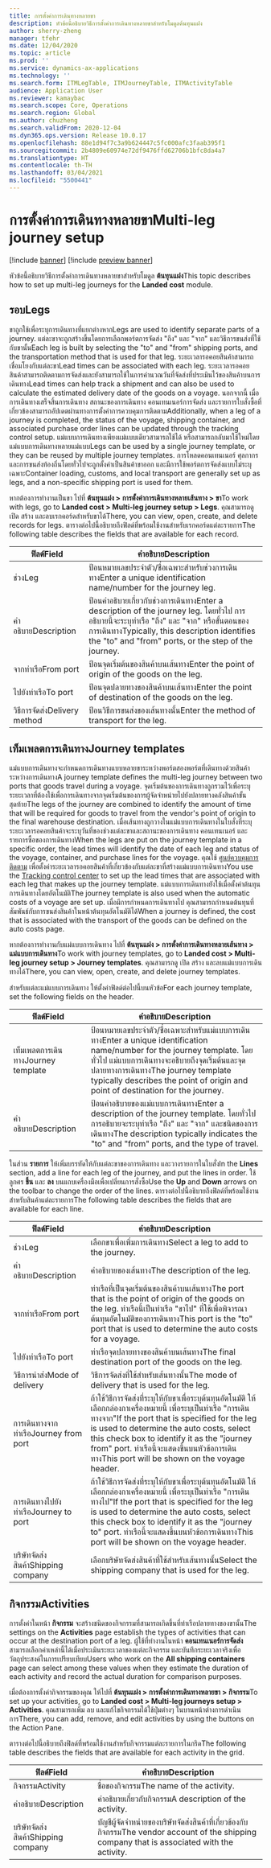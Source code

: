 ```yaml
---
title: การตั้งค่าการเดินทางหลายขา
description: หัวข้อนี้อธิบายวิธีการตั้งค่าการเดินทางหลายขาสำหรับโมดูลต้นทุนแฝง
author: sherry-zheng
manager: tfehr
ms.date: 12/04/2020
ms.topic: article
ms.prod: ''
ms.service: dynamics-ax-applications
ms.technology: ''
ms.search.form: ITMLegTable, ITMJourneyTable, ITMActivityTable
audience: Application User
ms.reviewer: kamaybac
ms.search.scope: Core, Operations
ms.search.region: Global
ms.author: chuzheng
ms.search.validFrom: 2020-12-04
ms.dyn365.ops.version: Release 10.0.17
ms.openlocfilehash: 88e1d94f7c3a9b624447c5fc000afc3faab395f1
ms.sourcegitcommit: 2b4809e60974e72df9476ffd62706b1bfc8da4a7
ms.translationtype: HT
ms.contentlocale: th-TH
ms.lasthandoff: 03/04/2021
ms.locfileid: "5500441"
---
```

# <a name="multi-leg-journey-setup"></a><span data-ttu-id="1a0bf-103">การตั้งค่าการเดินทางหลายขา</span><span class="sxs-lookup"><span data-stu-id="1a0bf-103">Multi-leg journey setup</span></span>

[!include [banner](../../includes/banner.md)]
[!include [preview banner](../includes/preview-banner.md)]

<span data-ttu-id="1a0bf-104">หัวข้อนี้อธิบายวิธีการตั้งค่าการเดินทางหลายขาสำหรับโมดูล **ต้นทุนแฝง**</span><span class="sxs-lookup"><span data-stu-id="1a0bf-104">This topic describes how to set up multi-leg journeys for the **Landed cost** module.</span></span>

## <a name="legs"></a><span data-ttu-id="1a0bf-105">รอบ</span><span class="sxs-lookup"><span data-stu-id="1a0bf-105">Legs</span></span>

<span data-ttu-id="1a0bf-106">ขาถูกใช้เพื่อระบุการเดินทางที่แยกต่างหาก</span><span class="sxs-lookup"><span data-stu-id="1a0bf-106">Legs are used to identify separate parts of a journey.</span></span> <span data-ttu-id="1a0bf-107">แต่ละขาจะถูกสร้างขึ้นโดยการเลือกพอร์ตการจัดส่ง "ถึง" และ "จาก" และวิธีการขนส่งที่ใช้กับขานั้น</span><span class="sxs-lookup"><span data-stu-id="1a0bf-107">Each leg is built by selecting the "to" and "from" shipping ports, and the transportation method that is used for that leg.</span></span> <span data-ttu-id="1a0bf-108">ระยะเวลารอคอยสินค้าสามารถเชื่อมโยงกับแต่ละขา</span><span class="sxs-lookup"><span data-stu-id="1a0bf-108">Lead times can be associated with each leg.</span></span> <span data-ttu-id="1a0bf-109">ระยะเวลารอคอยสินค้าสามารถติดตามการจัดส่งและยังสามารถใช้ในการคํานวณวันที่จัดส่งที่ประเมินไว้ของสินค้าบนการเดินทาง</span><span class="sxs-lookup"><span data-stu-id="1a0bf-109">Lead times can help track a shipment and can also be used to calculate the estimated delivery date of the goods on a voyage.</span></span> <span data-ttu-id="1a0bf-110">นอกจากนี้ เมื่อการเดินทางเสร็จสิ้นการเดินทาง สถานะของการเดินทาง คอนเทนเนอร์การจัดส่ง และรายการใบสั่งซื้อที่เกี่ยวข้องสามารถอัปเดตผ่านทางการตั้งค่าการควบคุมการติดตาม</span><span class="sxs-lookup"><span data-stu-id="1a0bf-110">Additionally, when a leg of a journey is completed, the status of the voyage, shipping container, and associated purchase order lines can be updated through the tracking control setup.</span></span> <span data-ttu-id="1a0bf-111">แม่แบบการเดินทางเพียงแม่แบบเดียวสามารถใช้ได้ หรือสามารถกลับมาใช้ใหม่โดยแม่แบบการเดินทางหลายแม่แบบ</span><span class="sxs-lookup"><span data-stu-id="1a0bf-111">Legs can be used by a single journey template, or they can be reused by multiple journey templates.</span></span> <span data-ttu-id="1a0bf-112">การโหลดคอนเทนเนอร์ ศุลกากร และการขนส่งท้องถิ่นโดยทั่วไปจะถูกตั้งค่าเป็นสินค้าขาออก และมีการใช้พอร์ตการจัดส่งแบบไม่ระบุเฉพาะ</span><span class="sxs-lookup"><span data-stu-id="1a0bf-112">Container loading, customs, and local transport are generally set up as legs, and a non-specific shipping port is used for them.</span></span>

<span data-ttu-id="1a0bf-113">หากต้องการทำงานเป็นขา ไปที่ **ต้นทุนแฝง \> การตั้งค่าการเดินทางหลายเส้นทาง \> ขา**</span><span class="sxs-lookup"><span data-stu-id="1a0bf-113">To work with legs, go to **Landed cost \> Multi-leg journey setup \> Legs**.</span></span> <span data-ttu-id="1a0bf-114">คุณสามารถดู เปิด สร้าง และลบเรกคอร์ดสำหรับขาได้</span><span class="sxs-lookup"><span data-stu-id="1a0bf-114">There, you can view, open, create, and delete records for legs.</span></span> <span data-ttu-id="1a0bf-115">ตารางต่อไปนี้อธิบายถึงฟิลด์ที่พร้อมใช้งานสำหรับเรกคอร์ดแต่ละรายการ</span><span class="sxs-lookup"><span data-stu-id="1a0bf-115">The following table describes the fields that are available for each record.</span></span>

| <span data-ttu-id="1a0bf-116">ฟิลด์</span><span class="sxs-lookup"><span data-stu-id="1a0bf-116">Field</span></span> | <span data-ttu-id="1a0bf-117">คำอธิบาย</span><span class="sxs-lookup"><span data-stu-id="1a0bf-117">Description</span></span> |
|---|---|
| <span data-ttu-id="1a0bf-118">ช่วง</span><span class="sxs-lookup"><span data-stu-id="1a0bf-118">Leg</span></span> | <span data-ttu-id="1a0bf-119">ป้อนหมายเลขประจำตัว/ชื่อเฉพาะสำหรับช่วงการเดินทาง</span><span class="sxs-lookup"><span data-stu-id="1a0bf-119">Enter a unique identification name/number for the journey leg.</span></span> |
| <span data-ttu-id="1a0bf-120">คำอธิบาย</span><span class="sxs-lookup"><span data-stu-id="1a0bf-120">Description</span></span> | <span data-ttu-id="1a0bf-121">ป้อนคำอธิบายเกี่ยวกับช่วงการเดินทาง</span><span class="sxs-lookup"><span data-stu-id="1a0bf-121">Enter a description of the journey leg.</span></span> <span data-ttu-id="1a0bf-122">โดยทั่วไป การอธิบายนี้จะระบุท่าเรือ "ถึง" และ "จาก" หรือขั้นตอนของการเดินทาง</span><span class="sxs-lookup"><span data-stu-id="1a0bf-122">Typically, this description identifies the "to" and "from" ports, or the step of the journey.</span></span> |
| <span data-ttu-id="1a0bf-123">จากท่าเรือ</span><span class="sxs-lookup"><span data-stu-id="1a0bf-123">From port</span></span> | <span data-ttu-id="1a0bf-124">ป้อนจุดเริ่มต้นของสินค้าบนเส้นทาง</span><span class="sxs-lookup"><span data-stu-id="1a0bf-124">Enter the point of origin of the goods on the leg.</span></span> |
| <span data-ttu-id="1a0bf-125">ไปยังท่าเรือ</span><span class="sxs-lookup"><span data-stu-id="1a0bf-125">To port</span></span> | <span data-ttu-id="1a0bf-126">ป้อนจุดปลายทางของสินค้าบนเส้นทาง</span><span class="sxs-lookup"><span data-stu-id="1a0bf-126">Enter the point of destination of the goods on the leg.</span></span> |
| <span data-ttu-id="1a0bf-127">วิธีการจัดส่ง</span><span class="sxs-lookup"><span data-stu-id="1a0bf-127">Delivery method</span></span> | <span data-ttu-id="1a0bf-128">ป้อนวิธีการขนส่งของเส้นทางนั้น</span><span class="sxs-lookup"><span data-stu-id="1a0bf-128">Enter the method of transport for the leg.</span></span> |

## <a name="journey-templates"></a><span data-ttu-id="1a0bf-129">เท็มเพลตการเดินทาง</span><span class="sxs-lookup"><span data-stu-id="1a0bf-129">Journey templates</span></span>

<span data-ttu-id="1a0bf-130">แม่แบบการเดินทางจะกําหนดการเดินทางแบบหลายขาระหว่างพอร์ตสองพอร์ตที่เดินทางด้วยสินค้าระหว่างการเดินทาง</span><span class="sxs-lookup"><span data-stu-id="1a0bf-130">A journey template defines the multi-leg journey between two ports that goods travel during a voyage.</span></span> <span data-ttu-id="1a0bf-131">จุดเริ่มต้นของการเดินทางถูกรวมไว้เพื่อระบุระยะเวลาที่ต้องใช้เพื่อการเดินทางจากจุดเริ่มต้นของการผู้จัดจำหน่ายไปยังปลายทางคลังสินค้าขั้นสุดท้าย</span><span class="sxs-lookup"><span data-stu-id="1a0bf-131">The legs of the journey are combined to identify the amount of time that will be required for goods to travel from the vendor's point of origin to the final warehouse destination.</span></span> <span data-ttu-id="1a0bf-132">เมื่อเส้นทางถูกวางในแม่แบบการเดินทางในใบสั่งที่ระบุ ระยะเวลารอคอยสินค้าจะระบุวันที่ของช่วงแต่ละขาและสถานะของการเดินทาง คอนเทนเนอร์ และรายการซื้อของการเดินทาง</span><span class="sxs-lookup"><span data-stu-id="1a0bf-132">When the legs are put on the journey template in a specific order, the lead times will identify the date of each leg and status of the voyage, container, and purchase lines for the voyage.</span></span> <span data-ttu-id="1a0bf-133">คุณใช้ [ศูนย์ควบคุมการติดตาม](delivery-information-setup.md) เพื่อตั้งค่าระยะเวลารอคอยสินค้าที่เกี่ยวข้องกับแต่ละขาที่สร้างแม่แบบการเดินทาง</span><span class="sxs-lookup"><span data-stu-id="1a0bf-133">You use the [Tracking control center](delivery-information-setup.md) to set up the lead times that are associated with each leg that makes up the journey template.</span></span> <span data-ttu-id="1a0bf-134">แม่แบบการเดินทางยังใช้เมื่อตั้งค่าต้นทุนการเดินทางโดยอัตโนมัติ</span><span class="sxs-lookup"><span data-stu-id="1a0bf-134">The journey template is also used when the automatic costs of a voyage are set up.</span></span> <span data-ttu-id="1a0bf-135">เมื่อมีการกําหนดการเดินทางไป คุณสามารถกําหนดต้นทุนที่สัมพันธ์กับการขนส่งสินค้าในหน้าต้นทุนอัตโนมัติได้</span><span class="sxs-lookup"><span data-stu-id="1a0bf-135">When a journey is defined, the cost that is associated with the transport of the goods can be defined on the auto costs page.</span></span>

<span data-ttu-id="1a0bf-136">หากต้องการทำงานกับแม่แบบการเดินทาง ไปที่ **ต้นทุนแฝง \> การตั้งค่าการเดินทางหลายเส้นทาง \> แม่แบบการเดินทาง**</span><span class="sxs-lookup"><span data-stu-id="1a0bf-136">To work with journey templates, go to **Landed cost \> Multi-leg journey setup \> Journey templates**.</span></span> <span data-ttu-id="1a0bf-137">คุณสามารถดู เปิด สร้าง และลบแม่แบบการเดินทางได้</span><span class="sxs-lookup"><span data-stu-id="1a0bf-137">There, you can view, open, create, and delete journey templates.</span></span>

<span data-ttu-id="1a0bf-138">สำหรับแต่ละแม่แบบการเดินทาง ให้ตั้งค่าฟิลด์ต่อไปนี้บนหัวข้อ</span><span class="sxs-lookup"><span data-stu-id="1a0bf-138">For each journey template, set the following fields on the header.</span></span>

| <span data-ttu-id="1a0bf-139">ฟิลด์</span><span class="sxs-lookup"><span data-stu-id="1a0bf-139">Field</span></span> | <span data-ttu-id="1a0bf-140">คำอธิบาย</span><span class="sxs-lookup"><span data-stu-id="1a0bf-140">Description</span></span> |
|---|---|
| <span data-ttu-id="1a0bf-141">เท็มเพลตการเดินทาง</span><span class="sxs-lookup"><span data-stu-id="1a0bf-141">Journey template</span></span> | <span data-ttu-id="1a0bf-142">ป้อนหมายเลขประจำตัว/ชื่อเฉพาะสำหรับแม่แบบการเดินทาง</span><span class="sxs-lookup"><span data-stu-id="1a0bf-142">Enter a unique identification name/number for the journey template.</span></span> <span data-ttu-id="1a0bf-143">โดยทั่วไป แม่แบบการเดินทางจะอธิบายถึงจุดเริ่มต้นและจุดปลายทางการเดินทาง</span><span class="sxs-lookup"><span data-stu-id="1a0bf-143">The journey template typically describes the point of origin and point of destination for the journey.</span></span> |
| <span data-ttu-id="1a0bf-144">คำอธิบาย</span><span class="sxs-lookup"><span data-stu-id="1a0bf-144">Description</span></span> | <span data-ttu-id="1a0bf-145">ป้อนคำอธิบายของแม่แบบการเดินทาง</span><span class="sxs-lookup"><span data-stu-id="1a0bf-145">Enter a description of the journey template.</span></span> <span data-ttu-id="1a0bf-146">โดยทั่วไป การอธิบายจะระบุท่าเรือ "ถึง" และ "จาก" และชนิดของการเดินทาง</span><span class="sxs-lookup"><span data-stu-id="1a0bf-146">The description typically indicates the "to" and "from" ports, and the type of travel.</span></span> |

<span data-ttu-id="1a0bf-147">ในส่วน **รายการ** ให้เพิ่มบรรทัดให้กับแต่ละขาของการเดินทาง และวางรายการในใบสั่ง</span><span class="sxs-lookup"><span data-stu-id="1a0bf-147">In the **Lines** section, add a line for each leg of the journey, and put the lines in order.</span></span> <span data-ttu-id="1a0bf-148">ใช้ลูกศร **ขึ้น** และ **ลง** บนแถบเครื่องมือเพื่อเปลี่ยนการสั่งซื้อ</span><span class="sxs-lookup"><span data-stu-id="1a0bf-148">Use the **Up** and **Down** arrows on the toolbar to change the order of the lines.</span></span> <span data-ttu-id="1a0bf-149">ตารางต่อไปนี้อธิบายถึงฟิลด์ที่พร้อมใช้งานสำหรับสินค้าแต่ละรายการ</span><span class="sxs-lookup"><span data-stu-id="1a0bf-149">The following table describes the fields that are available for each line.</span></span>

| <span data-ttu-id="1a0bf-150">ฟิลด์</span><span class="sxs-lookup"><span data-stu-id="1a0bf-150">Field</span></span> | <span data-ttu-id="1a0bf-151">คำอธิบาย</span><span class="sxs-lookup"><span data-stu-id="1a0bf-151">Description</span></span> |
|---|---|
| <span data-ttu-id="1a0bf-152">ช่วง</span><span class="sxs-lookup"><span data-stu-id="1a0bf-152">Leg</span></span> | <span data-ttu-id="1a0bf-153">เลือกขาเพื่อเพิ่มการเดินทาง</span><span class="sxs-lookup"><span data-stu-id="1a0bf-153">Select a leg to add to the journey.</span></span> |
| <span data-ttu-id="1a0bf-154">คำอธิบาย</span><span class="sxs-lookup"><span data-stu-id="1a0bf-154">Description</span></span> | <span data-ttu-id="1a0bf-155">คำอธิบายของเส้นทาง</span><span class="sxs-lookup"><span data-stu-id="1a0bf-155">The description of the leg.</span></span> |
| <span data-ttu-id="1a0bf-156">จากท่าเรือ</span><span class="sxs-lookup"><span data-stu-id="1a0bf-156">From port</span></span> | <span data-ttu-id="1a0bf-157">ท่าเรือที่เป็นจุดเริ่มต้นของสินค้าบนเส้นทาง</span><span class="sxs-lookup"><span data-stu-id="1a0bf-157">The port that is the point of origin of the goods on the leg.</span></span> <span data-ttu-id="1a0bf-158">ท่าเรือนี้เป็นท่าเรือ "ขาไป" ที่ใช้เพื่อพิจารณาต้นทุนอัตโนมัติของการเดินทาง</span><span class="sxs-lookup"><span data-stu-id="1a0bf-158">This port is the "to" port that is used to determine the auto costs for a voyage.</span></span> |
| <span data-ttu-id="1a0bf-159">ไปยังท่าเรือ</span><span class="sxs-lookup"><span data-stu-id="1a0bf-159">To port</span></span> | <span data-ttu-id="1a0bf-160">ท่าเรือจุดปลายทางของสินค้าบนเส้นทาง</span><span class="sxs-lookup"><span data-stu-id="1a0bf-160">The final destination port of the goods on the leg.</span></span> |
| <span data-ttu-id="1a0bf-161">วิธีการนำส่ง</span><span class="sxs-lookup"><span data-stu-id="1a0bf-161">Mode of delivery</span></span> | <span data-ttu-id="1a0bf-162">วิธีการจัดส่งที่ใช้สำหรับเส้นทางนั้น</span><span class="sxs-lookup"><span data-stu-id="1a0bf-162">The mode of delivery that is used for the leg.</span></span> |
| <span data-ttu-id="1a0bf-163">การเดินทางจากท่าเรือ</span><span class="sxs-lookup"><span data-stu-id="1a0bf-163">Journey from port</span></span> | <span data-ttu-id="1a0bf-164">ถ้าใช้วิธีการจัดส่งที่ระบุให้กับขาเพื่อระบุต้นทุนอัตโนมัติ ให้เลือกกล่องกาเครื่องหมายนี้ เพื่อระบุเป็นท่าเรือ "การเดินทางจาก"</span><span class="sxs-lookup"><span data-stu-id="1a0bf-164">If the port that is specified for the leg is used to determine the auto costs, select this check box to identify it as the "journey from" port.</span></span> <span data-ttu-id="1a0bf-165">ท่าเรือนี้จะแสดงขึ้นบนหัวข้อการเดินทาง</span><span class="sxs-lookup"><span data-stu-id="1a0bf-165">This port will be shown on the voyage header.</span></span> |
| <span data-ttu-id="1a0bf-166">การเดินทางไปยังท่าเรือ</span><span class="sxs-lookup"><span data-stu-id="1a0bf-166">Journey to port</span></span> | <span data-ttu-id="1a0bf-167">ถ้าใช้วิธีการจัดส่งที่ระบุให้กับขาเพื่อระบุต้นทุนอัตโนมัติ ให้เลือกกล่องกาเครื่องหมายนี้ เพื่อระบุเป็นท่าเรือ "การเดินทางไป"</span><span class="sxs-lookup"><span data-stu-id="1a0bf-167">If the port that is specified for the leg is used to determine the auto costs, select this check box to identify it as the "journey to" port.</span></span> <span data-ttu-id="1a0bf-168">ท่าเรือนี้จะแสดงขึ้นบนหัวข้อการเดินทาง</span><span class="sxs-lookup"><span data-stu-id="1a0bf-168">This port will be shown on the voyage header.</span></span> |
| <span data-ttu-id="1a0bf-169">บริษัทจัดส่งสินค้า</span><span class="sxs-lookup"><span data-stu-id="1a0bf-169">Shipping company</span></span> | <span data-ttu-id="1a0bf-170">เลือกบริษัทจัดส่งสินค้าที่ใช้สำหรับเส้นทางนั้น</span><span class="sxs-lookup"><span data-stu-id="1a0bf-170">Select the shipping company that is used for the leg.</span></span> |

## <a name="activities"></a><span data-ttu-id="1a0bf-171">กิจกรรม</span><span class="sxs-lookup"><span data-stu-id="1a0bf-171">Activities</span></span>

<span data-ttu-id="1a0bf-172">การตั้งค่าในหน้า **กิจกรรม** จะสร้างชนิดของกิจกรรมที่สามารถเกิดขึ้นที่ท่าเรือปลายทางของขานั้น</span><span class="sxs-lookup"><span data-stu-id="1a0bf-172">The settings on the **Activities** page establish the types of activities that can occur at the destination port of a leg.</span></span> <span data-ttu-id="1a0bf-173">ผู้ใช้ที่ทำงานในหน้า **คอนเทนเนอร์การจัดส่ง** สามารถเลือกค่าเหล่านี้ได้เมื่อประเมินระยะเวลาของแต่ละกิจกรรม และบันทึกระยะเวลาจริงเพื่อวัตถุประสงค์ในการเปรียบเทียบ</span><span class="sxs-lookup"><span data-stu-id="1a0bf-173">Users who work on the **All shipping containers** page can select among these values when they estimate the duration of each activity and record the actual duration for comparison purposes.</span></span>

<span data-ttu-id="1a0bf-174">เมื่อต้องการตั้งค่ากิจกรรมของคุณ ให้ไปที่ **ต้นทุนแฝง \> การตั้งค่าการเดินทางหลายขา \> กิจกรรม**</span><span class="sxs-lookup"><span data-stu-id="1a0bf-174">To set up your activities, go to **Landed cost \> Multi-leg journeys setup \> Activities**.</span></span> <span data-ttu-id="1a0bf-175">คุณสามารถเพิ่ม ลบ และแก้ไขกิจกรรมได้ใช้ปุ่มต่างๆ ในบานหน้าต่างการดำเนินการ</span><span class="sxs-lookup"><span data-stu-id="1a0bf-175">There, you can add, remove, and edit activities by using the buttons on the Action Pane.</span></span>

<span data-ttu-id="1a0bf-176">ตารางต่อไปนี้อธิบายถึงฟิลด์ที่พร้อมใช้งานสำหรับกิจกรรมแต่ละรายการในกริด</span><span class="sxs-lookup"><span data-stu-id="1a0bf-176">The following table describes the fields that are available for each activity in the grid.</span></span>

| <span data-ttu-id="1a0bf-177">ฟิลด์</span><span class="sxs-lookup"><span data-stu-id="1a0bf-177">Field</span></span> | <span data-ttu-id="1a0bf-178">คำอธิบาย</span><span class="sxs-lookup"><span data-stu-id="1a0bf-178">Description</span></span> |
|---|---|
| <span data-ttu-id="1a0bf-179">กิจกรรม</span><span class="sxs-lookup"><span data-stu-id="1a0bf-179">Activity</span></span> | <span data-ttu-id="1a0bf-180">ชื่อของกิจกรรม</span><span class="sxs-lookup"><span data-stu-id="1a0bf-180">The name of the activity.</span></span> |
| <span data-ttu-id="1a0bf-181">คำอธิบาย</span><span class="sxs-lookup"><span data-stu-id="1a0bf-181">Description</span></span> | <span data-ttu-id="1a0bf-182">คำอธิบายเกี่ยวกับกิจกรรม</span><span class="sxs-lookup"><span data-stu-id="1a0bf-182">A description of the activity.</span></span> |
| <span data-ttu-id="1a0bf-183">บริษัทจัดส่งสินค้า</span><span class="sxs-lookup"><span data-stu-id="1a0bf-183">Shipping company</span></span> | <span data-ttu-id="1a0bf-184">บัญชีผู้จัดจำหน่ายของบริษัทจัดส่งสินค้าที่เกี่ยวข้องกับกิจกรรม</span><span class="sxs-lookup"><span data-stu-id="1a0bf-184">The vendor account of the shipping company that is associated with the activity.</span></span> |

